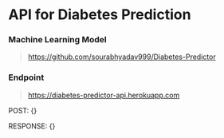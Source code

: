 # API for Diabetes Prediction


### Machine Learning Model
> https://github.com/sourabhyadav999/Diabetes-Predictor

### Endpoint
> https://diabetes-predictor-api.herokuapp.com

POST:
{}

RESPONSE:
{}
